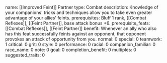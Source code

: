 name: [[Improved Feint]] Partner
type: Combat
description: Knowledge of your companions' tricks and techniques allow you to take even greater advantage of your allies' feints.
prerequisites: Bluff 1 rank, [[Combat Reflexes]], [[Feint Partner]], base attack bonus +6.
prerequisite_feats: [[Combat Reflexes]], [[Feint Partner]]
benefit: Whenever an ally who also has this feat successfully feints against an opponent, that opponent provokes an attack of opportunity from you.
normal: 0
special: 0
teamwork: 1
critical: 0
grit: 0
style: 0
performance: 0
racial: 0
companion_familiar: 0
race_name: 0
note: 0
goal: 0
completion_benefit: 0
multiples: 0
suggested_traits: 0
